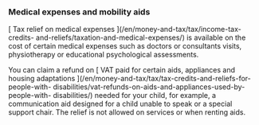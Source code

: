 ###  Medical expenses and mobility aids

[ Tax relief on medical expenses ](/en/money-and-tax/tax/income-tax-credits-
and-reliefs/taxation-and-medical-expenses/) is available on the cost of
certain medical expenses such as doctors or consultants visits, physiotherapy
or educational psychological assessments.

You can claim a refund on [ VAT paid for certain aids, appliances and housing
adaptations ](/en/money-and-tax/tax/tax-credits-and-reliefs-for-people-with-
disabilities/vat-refunds-on-aids-and-appliances-used-by-people-with-
disabilities/) needed for your child, for example, a communication aid
designed for a child unable to speak or a special support chair. The relief is
not allowed on services or when renting aids.
